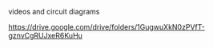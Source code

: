 videos and circuit diagrams

https://drive.google.com/drive/folders/1GugwuXkN0zPVfT-gznvCgRUJxeR6KuHu
